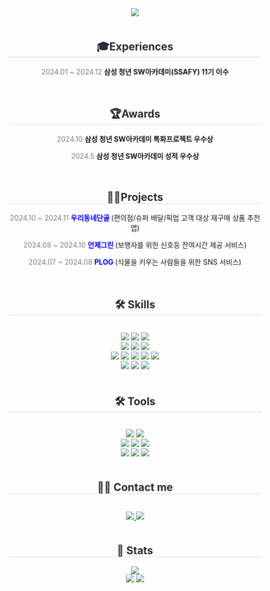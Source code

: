 <div align="center">
    <img src="https://capsule-render.vercel.app/api?type=rounded&color=0:ade0ff,100:d1d6ff&height=180&text=Hello,%20I'm%20ayeong&animation=fadeIn&fontColor=ffffff&fontSize=50" />
</div>
<br/>
<div align="center">
    <h2 style="border-bottom: 1px solid #d8dee4; color: #282d33;"> 🎓Experiences </h2>
    <p><span style="color: gray;">2024.01 ~ 2024.12</span>
    <b>삼성 청년 SW아카데미(SSAFY) 11기 이수</b></p>
</div>
<br/>
<div align="center">
    <h2 style="border-bottom: 1px solid #d8dee4; color: #282d33;"> 🏆Awards </h2>
    <p><span style="color: gray;">2024.10</span>
    <b>삼성 청년 SW아카데미 특화프로젝트 우수상</b></p>
    <p><span style="color: gray;">2024.5</span>
    <b>삼성 청년 SW아카데미 성적 우수상</b></p>
</div>
<br/>
<div align="center">
    <h2 style="border-bottom: 1px solid #d8dee4; color: #282d33;"> 👨‍💻Projects </h2>
    <p>
        <span style="color: gray;">2024.10 ~ 2024.11</span> 
        <b>
            <a href="https://github.com/oodongdan" style="text-decoration: none; color: #0000ee;">
                우리동네단골</a>
        </b> 
        (편의점/슈퍼 배달/픽업 고객 대상 재구매 상품 추천 앱)
    </p>
    <p>
        <span style="color: gray;">2024.08 ~ 2024.10</span> 
        <b>
            <a href="https://github.com/readygreen" target="_blank" style="text-decoration: none; color: #0000ee;">
                언제그린</a>
        </b> 
        (보행자를 위한 신호등 잔여시간 제공 서비스)
    </p>
    <p>
        <span style="color: gray;">2024.07 ~ 2024.08</span> 
        <b>
            <a href="https://github.com/Plober-Plog/Plog" target="_blank" style="text-decoration: none; color: #0000ee;">
                PLOG</a>
        </b> 
        (식물을 키우는 사람들을 위한 SNS 서비스)
    </p>
</div>
<br/>
<div align="center">
    <h2 style="border-bottom: 1px solid #d8dee4; color: #282d33;"> 🛠️ Skills </h2>
    <br>
    <div style="margin: 0 auto; text-align: center;">
        <img src="https://img.shields.io/badge/Flutter-02569B?style=for-the-badge&logo=Flutter&logoColor=white">
        <img src="https://img.shields.io/badge/Dart-0175C2?style=for-the-badge&logo=Dart&logoColor=white">
        <img src="https://img.shields.io/badge/getX-8A2BE2?style=for-the-badge&logo=getx&logoColor=white">
        <br>
        <img src="https://img.shields.io/badge/Android-3DDC84?style=for-the-badge&logo=Android&logoColor=white">
        <img src="https://img.shields.io/badge/Kotlin-7F52FF?style=for-the-badge&logo=Kotlin&logoColor=white">
        <img src="https://img.shields.io/badge/Firebase-FFCA28?style=for-the-badge&logo=Firebase&logoColor=white">
        <br>
        <img src="https://img.shields.io/badge/zustand-221E68?style=for-the-badge&logo=react&logoColor=white">
        <img src="https://img.shields.io/badge/Javascript-F7DF1E?style=for-the-badge&logo=Javascript&logoColor=white">
        <img src="https://img.shields.io/badge/React-61DAFB?style=for-the-badge&logo=React&logoColor=white">
        <img src="https://img.shields.io/badge/HTML5-E34F26?style=for-the-badge&logo=HTML5&logoColor=white">
        <img src="https://img.shields.io/badge/CSS3-1572B6?style=for-the-badge&logo=CSS3&logoColor=white">
        <br>
        <img src="https://img.shields.io/badge/Python-3776AB?style=for-the-badge&logo=Python&logoColor=white">
        <img src="https://img.shields.io/badge/Django-092E20?style=for-the-badge&logo=Django&logoColor=white">
        <img src="https://img.shields.io/badge/Vue.js-4FC08D?style=for-the-badge&logo=Vue.js&logoColor=white">
    </div>
</div>
<br/>
<div align="center">
    <h2 style="border-bottom: 1px solid #d8dee4; color: #282d33;"> 🛠️ Tools </h2>
    <br>
    <div style="margin: 0 auto; text-align: center;">
        <img src="https://img.shields.io/badge/android studio-3DDC84?style=for-the-badge&logo=androidstudio&logoColor=white">
        <img src="https://img.shields.io/badge/visual studio code-007ACC?style=for-the-badge&logo=visualstudiocode&logoColor=white">
        <br/>
        <img src="https://img.shields.io/badge/Figma-F24E1E?style=for-the-badge&logo=Figma&logoColor=white">
        <img src="https://img.shields.io/badge/Notion-000000?style=for-the-badge&logo=Notion&logoColor=white">
        <img src="https://img.shields.io/badge/Postman-FF6C37?style=for-the-badge&logo=Postman&logoColor=white">
        <br/>
        <img src="https://img.shields.io/badge/Git-F24E1E?style=for-the-badge&logo=Git&logoColor=white">
        <img src="https://img.shields.io/badge/Github-181717?style=for-the-badge&logo=Github&logoColor=white">
        <img src="https://img.shields.io/badge/GitLab-FC6D26?style=for-the-badge&logo=GitLab&logoColor=white">
    </div>
</div>
<br/>
<div align="center">
    <h2 style="border-bottom: 1px solid #d8dee4; color: #282d33;"> 🧑‍💻 Contact me </h2>
    <br>
    <div>
        <a href="mailto:ay9812@gmail.com">
            <img src="https://img.shields.io/badge/Gmail-EA4335?style=for-the-badge&logo=Gmail&logoColor=white&link=mailto:">
        </a>
        <a href="https://ayeongjin.tistory.com/">
            <img src="https://img.shields.io/badge/Tistory-000000?style=for-the-badge&logo=Tistory&logoColor=white&link=">
        </a>
    </div>
</div>
<br/>
<div align="center">
    <h2 style="border-bottom: 1px solid #d8dee4; color: #282d33;"> 🏅 Stats </h2>
    <div>
        <a href="https://solved.ac/ay8160">
          <img src="http://mazassumnida.wtf/api/v2/generate_badge?boj=ay8160">
        </a>
        <br/>
        <img src="https://github-readme-stats.vercel.app/api?username=JinAyeong&bg_color=60,ccfcff,85b6ff&title_color=ffffff&text_color=ffffff">
        <img src="https://github-readme-stats.vercel.app/api/top-langs/?username=JinAyeong&layout=compact&bg_color=60,ccfcff,85b6ff&title_color=ffffff&text_color=ffffff">
    </div>
</div>

